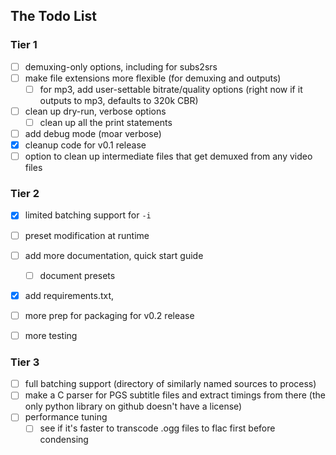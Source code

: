 ## The Todo List

### Tier 1
 - [ ] demuxing-only options, including for subs2srs
 - [ ] make file extensions more flexible (for demuxing and outputs)
    - [ ] for mp3, add user-settable bitrate/quality options (right now if it outputs to mp3, defaults to 320k CBR)
 - [ ] clean up dry-run, verbose options 
    - [ ] clean up all the print statements
 - [ ] add debug mode (moar verbose)
 - [X] cleanup code for v0.1 release
 - [ ] option to clean up intermediate files that get demuxed from any video files

### Tier 2
 - [X] limited batching support for ``-i``
 - [ ] preset modification at runtime
 - [ ] add more documentation, quick start guide
    - [ ] document presets
 - [X] add requirements.txt, 

 - [ ] more prep for packaging for v0.2 release
 - [ ] more testing

### Tier 3
 - [ ] full batching support (directory of similarly named sources to process)
 - [ ] make a C parser for PGS subtitle files and extract timings from there (the only python library on github doesn't have a license)
 - [ ] performance tuning
     - [ ] see if it's faster to transcode .ogg files to flac first before condensing